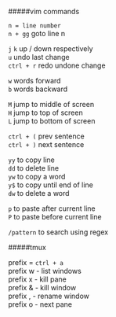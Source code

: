 #####vim commands  
  
`n = line number`    
`n + gg` goto line n   
  
`j` `k` up / down respectively  
`u` undo last change  
`ctrl + r` redo undone change  
  
`w` words forward  
`b` words backward  
  
`M` jump to middle of screen  
`H` jump to top of screen  
`L` jump to bottom of screen  
  
`ctrl + (` prev sentence  
`ctrl + )` next sentence  
  
`yy` to copy line  
`dd` to delete line  
`yw` to copy a word  
`y$` to copy until end of line  
`dw` to delete a word  
  
`p` to paste after current line  
`P` to paste before current line  
  
`/pattern` to search using regex  
  
#####tmux  
  
prefix = `ctrl + a`  
prefix w - list windows  
prefix x - kill pane  
prefix & - kill window  
prefix , - rename window  
prefix o - next pane  
